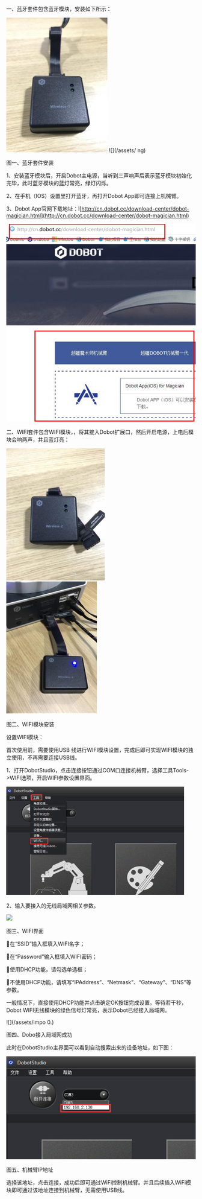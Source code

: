 一、蓝牙套件包含蓝牙模块，安装如下所示：

![](/assets/23)        ![](/assets/ ng)

图一、蓝牙套件安装

1、安装蓝牙模块后，开启Dobot主电源，当听到三声响声后表示蓝牙模块初始化完毕，此时蓝牙模块的蓝灯常亮，绿灯闪烁。

2、在手机（IOS）设置里打开蓝牙，再打开Dobot App即可连接上机械臂。

3、Dobot App官网下载地址：l[http://cn.dobot.cc/download-center/dobot-magician.html](http://cn.dobot.cc/download-center/dobot-magician.html)

![](/assets/360截图20170703183457142.jpg)

二、WIFI套件包含WIFI模块，，将其接入Dobot扩展口，然后开启电源，上电后模块会响两声，并且蓝灯亮：

![](/assets/import.png12)     ![](/assets/ng)

图二、WIFI模块安装

设置WIFI模块：

首次使用前，需要使用USB 线进行WIFI模块设置，完成后即可实现WIFI模块的独立使用，不再需要连接USB线。

1、打开DobotStudio，点击连接按钮通过COM口连接机械臂，选择工具Tools-&gt;WIFI选项，开启WIFI参数设置界面。

![](/assets/i0)

2、输入要接入的无线局域网相关参数。

![](/assets/impor )

图三、WIFI界面

在“SSID”输入框填入WIFI名字；

在“Password”输入框填入WIFI密码；

使用DHCP功能，请勾选单选框；

不使用DHCP功能，请填写“IPAddress”、“Netmask”、“Gateway”、“DNS”等参数。

一般情况下，直接使用DHCP功能并点击确定OK按钮完成设置。等待若干秒，Dobot WIFI无线模块的绿色信号灯常亮，表示Dobot已经接入局域网。

![](/assets/impo 0.)

图四、Dobo接入局域网成功

此时在DobotStudio主界面可以看到自动搜索出来的设备地址，如下图：

![](/assets/impo12)

图五、机械臂IP地址

选择该地址，点击连接，成功后即可通过WiFi控制机械臂。并且后续插入WiFi模块即可通过该地址连接到机械臂，无需使用USB线。

